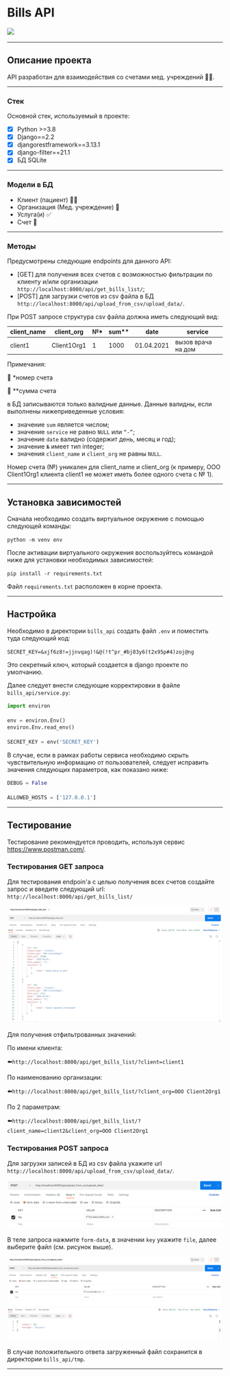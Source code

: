 # Bills API
![](https://img.shields.io/pypi/pyversions/django?color=emirald&style=plastic)

___
## Описание проекта
API разработан для взаимодействия со счетами мед. учреждений :man_health_worker:.
___
### Стек

Основной стек, используемый в проекте:

- [X] Python >=3.8
- [X] Django==2.2
- [X] djangorestframework==3.13.1
- [X] django-filter==21.1
- [X] БД SQLite
___
### Модели в БД

- Клиент (пациент) :raising_hand_woman:
- Организация (Мед. учреждение) :hospital:
- Услуга(и) :white_check_mark:
- Счет :bookmark_tabs:
___
### Методы

Предусмотрены следующие endpoints для данного API:

- [GET] для получения всех счетов с возможностью фильтрации по клиенту и/или организации `http://localhost:8000/api/get_bills_list/`;
- [POST] для загрузки счетов из csv файла в БД  `http://localhost:8000/api/upload_from_csv/upload_data/`.

При POST запросе структура csv файла должна иметь следующий вид:

| client_name | client_org  | №*  | sum** | date   | service   |
| ------- | --- |-----|-------|----|----|
| client1 | Client1Org1 | 1   | 1000  |  01.04.2021  |  вызов врача на дом  |

Примечания:

:pushpin: *номер счета

:pushpin: **сумма счета

в БД записываются только валидные данные.
Данные валидны, если выполнены нижеприведенные условия:

- значение `sum` является числом;
- значение `service` не равно `NULL` или `“-”`;
- значение `date` валидно (содержит день, месяц и год);
- значение `№` имеет тип integer;
- значения `client_name` и `client_org` не равны `NULL`.

Номер счета (№) уникален для client_name и client_org (к примеру, OOO Client1Org1 клиента client1 не может иметь более одного счета с № 1).
___
## Установка зависимостей
Сначала необходимо создать виртуальное окружение с помощью следующей команды:

`python -m venv env`

После активации виртуального окружения воспользуйтесь командой ниже для установки необходимых зависимостей:

`pip install -r requirements.txt`

Файл `requirements.txt` расположен в корне проекта.
___
## Настройка

Необходимо в директории `bills_api` создать файл `.env` и поместить туда следующий код:

`SECRET_KEY=&xjf6z8!=jjnvqag)!&@(!t^pr_#bj83y6(t2x95p#4)zoj@ng`

Это секретный ключ, который создается в django проекте по умолчанию.

Далее следует внести следующие корректировки в файле `bills_api/service.py`:

```py
import environ

env = environ.Env()
environ.Env.read_env()

SECRET_KEY = env('SECRET_KEY')
```

В случае, если в рамках работы сервиса необходимо скрыть чувствительную информацию от пользователей, следует исправить значения следующих параметров, как показано ниже:

```py
DEBUG = False

ALLOWED_HOSTS = ['127.0.0.1']
```
---
## Тестирование

Тестирование рекомендуется проводить, используя сервис https://www.postman.com/.

### Тестирования GET запроса

Для тестирования endpoin'а с целью получения всех счетов создайте запрос и введите следующий url:
`http://localhost:8000/api/get_bills_list/`

![img.png](bills_api/img.png)

Для получения отфильтрованных значений:

По имени клиента:

:arrow_left:`http://localhost:8000/api/get_bills_list/?client=client1`

По наименованию организации:

:arrow_left:`http://localhost:8000/api/get_bills_list/?client_org=OOO Client2Org1`

По 2 параметрам:

:arrow_left:`http://localhost:8000/api/get_bills_list/?client_name=client2&client_org=OOO Client2Org1`

### Тестирования POST запроса

Для загрузки записей в БД из csv файла укажите url `http://localhost:8000/api/upload_from_csv/upload_data/`.

![img_2.png](bills_api/img_2.png)

В теле запроса нажмите `form-data`, в значении `key` укажите `file`, далее выберите файл (см. рисунок выше).

![img_3.png](bills_api/img_3.png)

В случае положительного ответа загруженный файл сохранится в директории `bills_api/tmp`.
___


